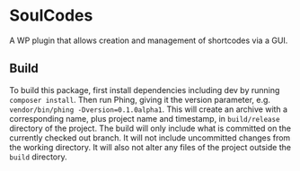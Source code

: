 # SoulCodes
A WP plugin that allows creation and management of shortcodes via a GUI.

## Build
To build this package, first install dependencies including dev by running
`composer install`. Then run Phing, giving it the version parameter, e.g.
`vendor/bin/phing -Dversion=0.1.0alpha1`. This will create an archive with
a corresponding name, plus project name and timestamp, in `build/release`
directory of the project. The build will only include what is committed
on the currently checked out branch. It will not include uncommitted
changes from the working directory. It will also not alter any files of
the project outside the `build` directory.
